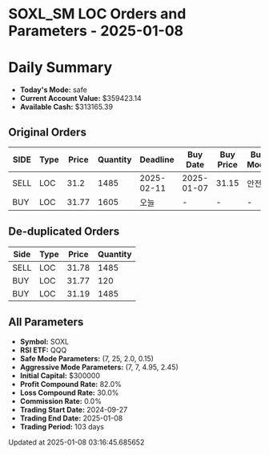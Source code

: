 # SOXL_SM LOC Orders and Parameters - 2025-01-08

# Daily Summary

- **Today's Mode:** safe
- **Current Account Value:** $359423.14
- **Available Cash:** $313165.39

## Original Orders

| SIDE | Type | Price | Quantity | Deadline | Buy Date | Buy Price | Buy Mode |
|------|------|-------|----------|----------|----------|-----------|----------|
| SELL | LOC | 31.2 | 1485 | 2025-02-11 | 2025-01-07 | 31.15 | 안전 |
| BUY | LOC | 31.77 | 1605 | 오늘 | - | - | - |

## De-duplicated Orders

| Side | Type | Price | Quantity |
|------|------|-------|----------|
| SELL | LOC | 31.78 | 1485 |
| BUY | LOC | 31.77 | 120 |
| BUY | LOC | 31.19 | 1485 |

## All Parameters

- **Symbol:** SOXL
- **RSI ETF:** QQQ
- **Safe Mode Parameters:** (7, 25, 2.0, 0.15)
- **Aggressive Mode Parameters:** (7, 7, 4.95, 2.45)
- **Initial Capital:** $300000
- **Profit Compound Rate:** 82.0%
- **Loss Compound Rate:** 30.0%
- **Commission Rate:** 0.0%
- **Trading Start Date:** 2024-09-27
- **Trading End Date:** 2025-01-08
- **Trading Period:** 103 days

Updated at 2025-01-08 03:16:45.685652
